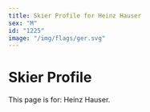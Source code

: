 ```yaml
---
title: Skier Profile for Heinz Hauser
sex: "M"
id: "1225"
image: "/img/flags/ger.svg" 
---
```


# Skier Profile

This page is for: Heinz Hauser.
    
